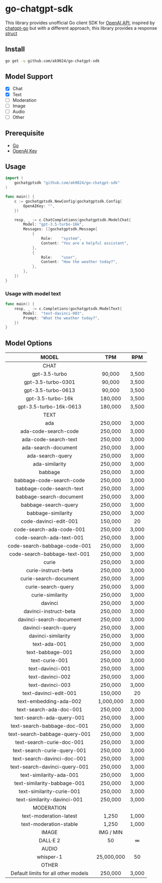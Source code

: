 # go-chatgpt-sdk

This library provides unofficial Go client SDK for [OpenAI API](https://platform.openai.com/), inspired by [chatgpt-go](https://github.com/chatgp/chatgpt-go) but with a different approach, this library provides a response [struct](./struct.go)

## Install

```bash
go get -u github.com/ak9024/go-chatgpt-sdk
```

## Model Support

- [x] Chat
- [x] Text
- [ ] Moderation
- [ ] Image
- [ ] Audio
- [ ] Other

## Prerequisite

- [Go](https://go.dev/doc/install)
- [OpenAI Key](https://platform.openai.com/account/api-keys)

## Usage

```go
import (
	gochatgptsdk "github.com/ak9024/go-chatgpt-sdk"
)

func main() {
	c := gochatgptsdk.NewConfig(gochatgptsdk.Config{
		OpenAIKey: "",
	})

	resp, _ := c.ChatCompletions(gochatgptsdk.ModelChat{
		Model: "gpt-3.5-turbo-16k",
		Messages: []gochatgptsdk.Message{
			{
				Role:    "system",
				Content: "You are a helpful assistant",
			},
			{
				Role:    "user",
				Content: "How the weather today?",
			},
		},
	})
}
```

### Usage with model text

```go
func main() {
	resp, _ := c.Completions(gochatgptsdk.ModelText{
		Model:  "text-davinci-003",
		Prompt: "What the weather today?",
	})
}
```

## Model Options

|                MODEL                |    TPM     |  RPM  |
| :---------------------------------: | :--------: | :---: |
|                CHAT                 |            |       |
|            gpt-3.5-turbo            |   90,000   | 3,500 |
|         gpt-3.5-turbo-0301          |   90,000   | 3,500 |
|         gpt-3.5-turbo-0613          |   90,000   | 3,500 |
|          gpt-3.5-turbo-16k          |  180,000   | 3,500 |
|       gpt-3.5-turbo-16k-0613        |  180,000   | 3,500 |
|                TEXT                 |            |       |
|                 ada                 |  250,000   | 3,000 |
|        ada-code-search-code         |  250,000   | 3,000 |
|        ada-code-search-text         |  250,000   | 3,000 |
|         ada-search-document         |  250,000   | 3,000 |
|          ada-search-query           |  250,000   | 3,000 |
|           ada-similarity            |  250,000   | 3,000 |
|               babbage               |  250,000   | 3,000 |
|      babbage-code-search-code       |  250,000   | 3,000 |
|      babbage-code-search-text       |  250,000   | 3,000 |
|       babbage-search-document       |  250,000   | 3,000 |
|        babbage-search-query         |  250,000   | 3,000 |
|         babbage-similarity          |  250,000   | 3,000 |
|        code-davinci-edit-001        |  150,000   |  20   |
|      code-search-ada-code-001       |  250,000   | 3,000 |
|      code-search-ada-text-001       |  250,000   | 3,000 |
|    code-search-babbage-code-001     |  250,000   | 3,000 |
|    code-search-babbage-text-001     |  250,000   | 3,000 |
|                curie                |  250,000   | 3,000 |
|         curie-instruct-beta         |  250,000   | 3,000 |
|        curie-search-document        |  250,000   | 3,000 |
|         curie-search-query          |  250,000   | 3,000 |
|          curie-similarity           |  250,000   | 3,000 |
|               davinci               |  250,000   | 3,000 |
|        davinci-instruct-beta        |  250,000   | 3,000 |
|       davinci-search-document       |  250,000   | 3,000 |
|        davinci-search-query         |  250,000   | 3,000 |
|         davinci-similarity          |  250,000   | 3,000 |
|            text-ada-001             |  250,000   | 3,000 |
|          text-babbage-001           |  250,000   | 3,000 |
|           text-curie-001            |  250,000   | 3,000 |
|          text-davinci-001           |  250,000   | 3,000 |
|          text-davinci-002           |  250,000   | 3,000 |
|          text-davinci-003           |  250,000   | 3,000 |
|        text-davinci-edit-001        |  150,000   |  20   |
|       text-embedding-ada-002        | 1,000,000  | 3,000 |
|       text-search-ada-doc-001       |  250,000   | 3,000 |
|      text-search-ada-query-001      |  250,000   | 3,000 |
|     text-search-babbage-doc-001     |  250,000   | 3,000 |
|    text-search-babbage-query-001    |  250,000   | 3,000 |
|      text-search-curie-doc-001      |  250,000   | 3,000 |
|     text-search-curie-query-001     |  250,000   | 3,000 |
|     text-search-davinci-doc-001     |  250,000   | 3,000 |
|    text-search-davinci-query-001    |  250,000   | 3,000 |
|       text-similarity-ada-001       |  250,000   | 3,000 |
|     text-similarity-babbage-001     |  250,000   | 3,000 |
|      text-similarity-curie-001      |  250,000   | 3,000 |
|     text-similarity-davinci-001     |  250,000   | 3,000 |
|             MODERATION              |            |       |
|       text-moderation-latest        |   1,250    | 1,000 |
|       text-moderation-stable        |   1,250    | 1,000 |
|                IMAGE                | IMG / MIN  |       |
|              DALL·E 2               |     50     |   ∞   |
|                AUDIO                |            |       |
|              whisper-1              | 25,000,000 |  50   |
|                OTHER                |            |       |
| Default limits for all other models |  250,000   | 3,000 |
